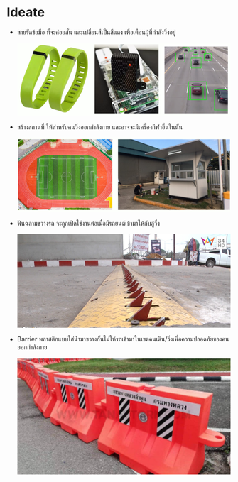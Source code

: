 
# Ideate

- สายรัดข้อมือ ที่จะค่อยสั่น และเปลี่ยนสีเป็นสีแดง เพื่อเตือนผู้ที่กำลังวิ่งอยู่
  
  ![สายรัดมือ](https://github.com/Thanaphat-Boonrak/INT100-G2-01/blob/ba624eeb47141b643ed0c4e87725b82eb3cc5ba1/assets/profiles/ideate/%E0%B8%99%E0%B8%B2%E0%B8%AC%E0%B8%B4%E0%B8%81%E0%B8%B2.png)
  
- สร้างสถานที่ ให้สำหรับคนวิ่งออกกำลังกาย และอาจจะมีเครื่องกีฬาอื่นในนั้น
  
    ![สนาม](https://github.com/Thanaphat-Boonrak/INT100-G2-01/blob/27f689b6b07ec22599e35108f0cbd66930652b65/assets/profiles/ideate/%E0%B8%AA%E0%B8%99%E0%B8%B2%E0%B8%A1.png)

- ฟันฉลามขวางรถ จะถูกเปิดใช้งานต่อเมื่อมีรถยนต์เข้ามาให้กับลู่วิ่ง

   ![ฟันฉลาม](https://github.com/Thanaphat-Boonrak/INT100-G2-01/blob/e2e0d69380652e1bf3003b673d3427c2a3aa1211/assets/profiles/ideate/%E0%B8%9F%E0%B8%B1%E0%B8%99%E0%B8%89%E0%B8%A5%E0%B8%B2%E0%B8%A1.png)
  
- Barrier พลาสติกแบบใส่น้ำมาขวางกั้นไม่ให้รถเข้ามาในเขตคนเดิน/วิ่งเพื่อความปลอดภัยของคนออกกำลังกาย
  
  ![Barrier](https://github.com/Thanaphat-Boonrak/INT100-G2-01/blob/506be34e96384118ce3032db195b47954ecafcf9/assets/profiles/ideate/Barrier.png)
